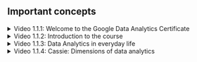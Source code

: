 
## Important concepts

<details>
<summary>Video 1.1.1: Welcome to the Google Data Analytics Certificate</summary>

* __Data analysis:__ is the collection, transformation and organization of data in order to draw conclusions, make predictions and drive informed decision-making.
* __Data analyst:__ is someone who collects, transforms and organizes data in order to help make informed decisions.

The basic process to do data analysis:

1. Ask
2. Prepare
3. Process
4. Analyze
5. Share
6. Act

</details>

<details>
<summary>Video 1.1.2: Introduction to the course</summary>

* __Data analytics__ can be defined as "the science of data."
* __Data:__ is a collection of facts or information.

* Where data analysis can be applied:
    * Finance
    * Healthcare
    * Communications
    * Government
    * Consumer products

* __Job success__ requires a computer, your brain, your skill and your traits.

</details>

<details>
<summary>Video 1.1.3: Data Analytics in everyday life</summary>

* "Key Ideas" highlighted by the makers of the course, verbatim:
    * You might not realize it, but people analyze data all the time.
    * Google’s products are built on data and data-driven decision making.
    * “Google’s CEO once said ‘Every goal and success that my team and I have achieved couldn't have been done without data.’”
    * Countless other organizations also see the incredible value in data.
    * Every minute of every hour of every day, more data are being created. Thus, businesses need a way to control and use it optimally.
    * Data analysis is the collection, transformation, and organization of data to draw conclusions, make predictions, and drive informed decision making.
    * Data analytics can help organizations completely rethink something they do or point them in a totally new direction.
    * It is such “aha!” moments that can help businesses reach another level.

</details>

<details>
<summary>Video 1.1.4: Cassie: Dimensions of data analytics</summary>

* "Key Ideas" highlighted by the makers of this video, verbatim:
    * Cassie leads Decision Intelligence for Google Cloud.
    * Decision Intelligence for Google Cloud is a combination of applied data science and social and managerial sciences.
    * According to Cassie, analytics is a quest for inspiration.
    * Cassie’s advice is to pick your specialization based on which flavor of impact best suits your personality.
    * When you are considering data science and choosing which area to specialize in, it is recommended that you go with your personality.
    * The excellence of statistics is rigor; the excellence of an analyst is speed. Performance is one of the machine learning and artificial intelligence engineers’ goals.
    * If you thrive on creative projects and you are comfortable working with data that no one has looked at before, and the ambiguity of exploration excites you, then analytics is probably the best fit for you.
    
* A data analyst can be seen as "an explorer, detective and artist all rolled into one."

* Difference between _statistics_, _machine learning and AI_, and _data analysis:_
    * __Statistics__ is the tool to make "a few important decisions under uncertainty."
        * Many statistians prefer rigour. Statisticans can be seen as philosophers who want to make sure that wrong decisions aren't being made.
    * __Machine learning and AI__ is the tool to automate making many decisions under uncertainty.
        * Many ML and AI enginers prefer performance and suit the "engineering" kind of person.
    * __Data analysis__ is the tool for generating questions and "finding inspiration."
        * Data analysts perfer speed in their ability to generate new insights from raw data. They also like "open ended projects" and things that require a lot of independence.

</details>
